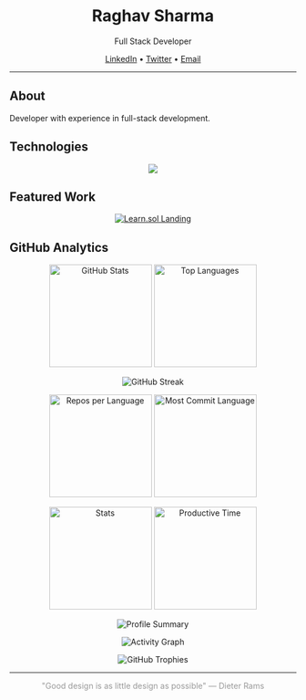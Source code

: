 <div align="center">
  <h1>Raghav Sharma</h1>
  <p>Full Stack Developer</p>
  
  <a href="https://linkedin.com/in/raghavsharmaweb3">LinkedIn</a> • 
  <a href="https://x.com/some1uknow25">Twitter</a> • 
  <a href="mailto:raghu250407@gmail.com">Email</a>
</div>

---

## About
Developer with experience in full-stack development.

## Technologies
<div align="center">
  <img src="https://skillicons.dev/icons?i=js,ts,python,cpp,rust,react,nextjs,tailwind,nodejs,express,django,mongodb,postgres,aws,docker" />
</div>

## Featured Work
<div align="center">
  <a href="https://github.com/Some1Uknow/learn.sol-landing">
    <img src="https://github-readme-stats.vercel.app/api/pin/?username=Some1Uknow&repo=learn.sol-landing&theme=default&hide_border=true&title_color=333&text_color=666" alt="Learn.sol Landing" />
  </a>
</div>

## GitHub Analytics

<p align="center">
  <img src="https://github-readme-stats.vercel.app/api?username=some1uknow&show_icons=true&theme=default&hide_border=true&title_color=333&text_color=666&icon_color=333&count_private=true&include_all_commits=true" alt="GitHub Stats" height="180"/>
  <img src="https://github-readme-stats.vercel.app/api/top-langs/?username=some1uknow&layout=compact&theme=default&hide_border=true&title_color=333&text_color=666&langs_count=8" alt="Top Languages" height="180"/>
</p>

<p align="center">
  <img src="https://github-readme-streak-stats.herokuapp.com/?user=some1uknow&theme=default&hide_border=true&stroke=333&ring=333&fire=333&currStreakLabel=333&sideLabels=333&currStreakNum=333&sideNums=333&dates=666" alt="GitHub Streak"/>
</p>

<p align="center">
  <img src="https://github-profile-summary-cards.vercel.app/api/cards/repos-per-language?username=some1uknow&theme=default" alt="Repos per Language" height="180"/>
  <img src="https://github-profile-summary-cards.vercel.app/api/cards/most-commit-language?username=some1uknow&theme=default" alt="Most Commit Language" height="180"/>
</p>

<p align="center">
  <img src="https://github-profile-summary-cards.vercel.app/api/cards/stats?username=some1uknow&theme=default" alt="Stats" height="180"/>
  <img src="https://github-profile-summary-cards.vercel.app/api/cards/productive-time?username=some1uknow&theme=default&utcOffset=5.5" alt="Productive Time" height="180"/>
</p>

<p align="center">
  <img src="https://github-profile-summary-cards.vercel.app/api/cards/profile-details?username=some1uknow&theme=default" alt="Profile Summary"/>
</p>

<p align="center">
  <img src="https://github-readme-activity-graph.vercel.app/graph?username=some1uknow&theme=minimal&hide_border=true&color=333&line=333&point=666&area_color=666&area=true" alt="Activity Graph"/>
</p>

<p align="center">
  <img src="https://github-profile-trophy.vercel.app/?username=some1uknow&theme=flat&no-frame=true&no-bg=true&margin-w=4&column=7" alt="GitHub Trophies"/>
</p>

---

<div align="center">
  <p style="color: #999; font-size: 14px;">
    "Good design is as little design as possible" — Dieter Rams
  </p>
</div>
